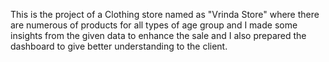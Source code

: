 This is the project of a Clothing store named as "Vrinda Store" where there are numerous of products for all types of age group and I made some insights from the given data to enhance the sale and I also prepared the dashboard to give better understanding to the client.   
